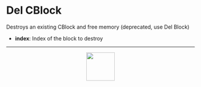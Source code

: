 # Del CBlock
Destroys an existing CBlock and free memory (deprecated, use Del Block)
- **index**: Index of the block to destroy
---
<p align="center"><img valign="middle" width="76px" src="https://drive.google.com/uc?export=view&id=1c2KO0LJpvMS9X9CAGV6dOfciR7OWhdKA" /></p>